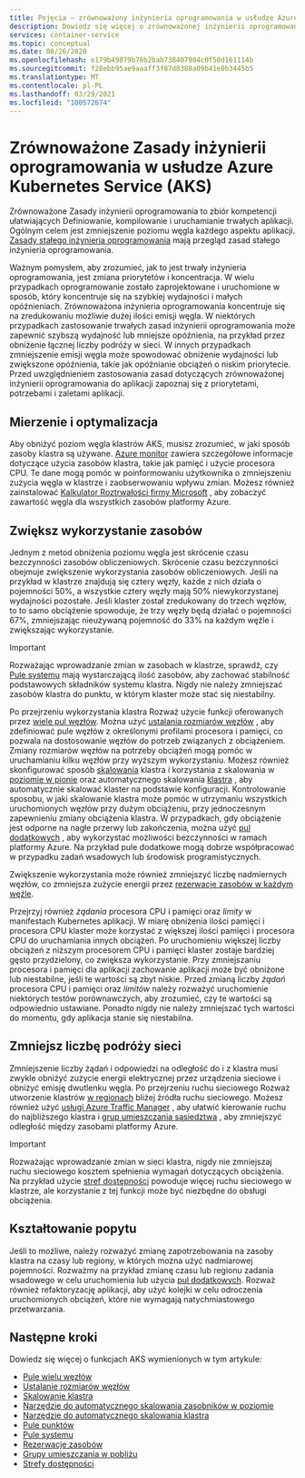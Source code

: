 ```yaml
---
title: Pojęcia — zrównoważony inżynieria oprogramowania w usłudze Azure Kubernetes Services (AKS)
description: Dowiedz się więcej o zrównoważonej inżynierii oprogramowania w usłudze Azure Kubernetes Service (AKS).
services: container-service
ms.topic: conceptual
ms.date: 08/26/2020
ms.openlocfilehash: e179b49879b78b2bab738407984c0f50d161114b
ms.sourcegitcommit: f28ebb95ae9aaaff3f87d8388a09b41e0b3445b5
ms.translationtype: MT
ms.contentlocale: pl-PL
ms.lasthandoff: 03/29/2021
ms.locfileid: "100572674"
---
```

# <a name="sustainable-software-engineering-principles-in-azure-kubernetes-service-aks"></a>Zrównoważone Zasady inżynierii oprogramowania w usłudze Azure Kubernetes Service (AKS)

Zrównoważone Zasady inżynierii oprogramowania to zbiór kompetencji ułatwiających Definiowanie, kompilowanie i uruchamianie trwałych aplikacji. Ogólnym celem jest zmniejszenie poziomu węgla każdego aspektu aplikacji. [Zasady stałego inżynieria oprogramowania][principles-sse] mają przegląd zasad stałego inżynieria oprogramowania.

Ważnym pomysłem, aby zrozumieć, jak to jest trwały inżynieria oprogramowania, jest zmiana priorytetów i koncentracja. W wielu przypadkach oprogramowanie zostało zaprojektowane i uruchomione w sposób, który koncentruje się na szybkiej wydajności i małych opóźnieniach. Zrównoważona inżynieria oprogramowania koncentruje się na zredukowaniu możliwie dużej ilości emisji węgla. W niektórych przypadkach zastosowanie trwałych zasad inżynierii oprogramowania może zapewnić szybszą wydajność lub mniejsze opóźnienia, na przykład przez obniżenie łącznej liczby podróży w sieci. W innych przypadkach zmniejszenie emisji węgla może spowodować obniżenie wydajności lub zwiększone opóźnienia, takie jak opóźnianie obciążeń o niskim priorytecie. Przed uwzględnieniem zastosowania zasad dotyczących zrównoważonej inżynierii oprogramowania do aplikacji zapoznaj się z priorytetami, potrzebami i zaletami aplikacji.

## <a name="measure-and-optimize"></a>Mierzenie i optymalizacja

Aby obniżyć poziom węgla klastrów AKS, musisz zrozumieć, w jaki sposób zasoby klastra są używane. [Azure monitor][azure-monitor] zawiera szczegółowe informacje dotyczące użycia zasobów klastra, takie jak pamięć i użycie procesora CPU. Te dane mogą pomóc w poinformowaniu użytkownika o zmniejszeniu zużycia węgla w klastrze i zaobserwowaniu wpływu zmian. Możesz również zainstalować [Kalkulator Roztrwałości firmy Microsoft][sustainability-calculator] , aby zobaczyć zawartość węgla dla wszystkich zasobów platformy Azure.

## <a name="increase-resource-utilization"></a>Zwiększ wykorzystanie zasobów

Jednym z metod obniżenia poziomu węgla jest skrócenie czasu bezczynności zasobów obliczeniowych. Skrócenie czasu bezczynności obejmuje zwiększenie wykorzystania zasobów obliczeniowych. Jeśli na przykład w klastrze znajdują się cztery węzły, każde z nich działa o pojemności 50%, a wszystkie cztery węzły mają 50% niewykorzystanej wydajności pozostałe. Jeśli klaster został zredukowany do trzech węzłów, to to samo obciążenie spowoduje, że trzy węzły będą działać o pojemności 67%, zmniejszając nieużywaną pojemność do 33% na każdym węźle i zwiększając wykorzystanie.

> [!IMPORTANT]
> Rozważając wprowadzanie zmian w zasobach w klastrze, sprawdź, czy [Pule systemu][system-pools] mają wystarczającą ilość zasobów, aby zachować stabilność podstawowych składników systemu klastra. Nigdy nie należy zmniejszać zasobów klastra do punktu, w którym klaster może stać się niestabilny.

Po przejrzeniu wykorzystania klastra Rozważ użycie funkcji oferowanych przez [wiele pul węzłów][multiple-node-pools]. Można użyć [ustalania rozmiarów węzłów][node-sizing] , aby zdefiniować pule węzłów z określonymi profilami procesora i pamięci, co pozwala na dostosowanie węzłów do potrzeb związanych z obciążeniem. Zmiany rozmiarów węzłów na potrzeby obciążeń mogą pomóc w uruchamianiu kilku węzłów przy wyższym wykorzystaniu. Możesz również skonfigurować sposób [skalowania][scale] klastra i korzystania z skalowania w [poziomie w pionie][scale-horizontal] oraz automatycznego skalowania [klastra][scale-auto] , aby automatycznie skalować klaster na podstawie konfiguracji. Kontrolowanie sposobu, w jaki skalowanie klastra może pomóc w utrzymaniu wszystkich uruchomionych węzłów przy dużym obciążeniu, przy jednoczesnym zapewnieniu zmiany obciążenia klastra. W przypadkach, gdy obciążenie jest odporne na nagłe przerwy lub zakończenia, można użyć [pul dodatkowych][spot-pools] , aby wykorzystać możliwości bezczynności w ramach platformy Azure. Na przykład pule dodatkowe mogą dobrze współpracować w przypadku zadań wsadowych lub środowisk programistycznych.

Zwiększenie wykorzystania może również zmniejszyć liczbę nadmiernych węzłów, co zmniejsza zużycie energii przez [rezerwacje zasobów w każdym węźle][resource-reservations].

Przejrzyj również *żądania* procesora CPU i pamięci oraz *limity* w manifestach Kubernetes aplikacji. W miarę obniżenia ilości pamięci i procesora CPU klaster może korzystać z większej ilości pamięci i procesora CPU do uruchamiania innych obciążeń. Po uruchomieniu większej liczby obciążeń z niższym procesorem CPU i pamięci klaster zostaje bardziej gęsto przydzielony, co zwiększa wykorzystanie. Przy zmniejszaniu procesora i pamięci dla aplikacji zachowanie aplikacji może być obniżone lub niestabilne, jeśli te wartości są zbyt niskie. Przed zmianą liczby *żądań* procesora CPU i pamięci oraz *limitów* należy rozważyć uruchomienie niektórych testów porównawczych, aby zrozumieć, czy te wartości są odpowiednio ustawiane. Ponadto nigdy nie należy zmniejszać tych wartości do momentu, gdy aplikacja stanie się niestabilna.

## <a name="reduce-network-travel"></a>Zmniejsz liczbę podróży sieci

Zmniejszenie liczby żądań i odpowiedzi na odległość do i z klastra musi zwykle obniżyć zużycie energii elektrycznej przez urządzenia sieciowe i obniżyć emisję dwutlenku węgla. Po przejrzeniu ruchu sieciowego Rozważ utworzenie klastrów [w regionach][regions] bliżej źródła ruchu sieciowego. Możesz również użyć [usługi Azure Traffic Manager][azure-traffic-manager] , aby ułatwić kierowanie ruchu do najbliższego klastra i [grup umieszczania sąsiedztwa][proiximity-placement-groups] , aby zmniejszyć odległość między zasobami platformy Azure.

> [!IMPORTANT]
> Rozważając wprowadzanie zmian w sieci klastra, nigdy nie zmniejszaj ruchu sieciowego kosztem spełnienia wymagań dotyczących obciążenia. Na przykład użycie [stref dostępności][availability-zones] powoduje więcej ruchu sieciowego w klastrze, ale korzystanie z tej funkcji może być niezbędne do obsługi obciążenia.

## <a name="demand-shaping"></a>Kształtowanie popytu

Jeśli to możliwe, należy rozważyć zmianę zapotrzebowania na zasoby klastra na czasy lub regiony, w których można użyć nadmiarowej pojemności. Rozważmy na przykład zmianę czasu lub regionu zadania wsadowego w celu uruchomienia lub użycia [pul dodatkowych][spot-pools]. Rozważ również refaktoryzację aplikacji, aby użyć kolejki w celu odroczenia uruchomionych obciążeń, które nie wymagają natychmiastowego przetwarzania.

## <a name="next-steps"></a>Następne kroki

Dowiedz się więcej o funkcjach AKS wymienionych w tym artykule:

* [Pule wielu węzłów][multiple-node-pools]
* [Ustalanie rozmiarów węzłów][node-sizing]
* [Skalowanie klastra][scale]
* [Narzędzie do automatycznego skalowania zasobników w poziomie][scale-horizontal]
* [Narzędzie do automatycznego skalowania klastra][scale-auto]
* [Pule punktów][spot-pools]
* [Pule systemu][system-pools]
* [Rezerwacje zasobów][resource-reservations]
* [Grupy umieszczania w pobliżu][proiximity-placement-groups]
* [Strefy dostępności][availability-zones]

[availability-zones]: availability-zones.md
[azure-monitor]: ../azure-monitor/containers/container-insights-overview.md
[azure-traffic-manager]: ../traffic-manager/traffic-manager-overview.md
[proiximity-placement-groups]: reduce-latency-ppg.md
[regions]: faq.md#which-azure-regions-currently-provide-aks
[resource-reservations]: concepts-clusters-workloads.md#resource-reservations
[scale]: concepts-scale.md
[scale-auto]: concepts-scale.md#cluster-autoscaler
[scale-horizontal]: concepts-scale.md#horizontal-pod-autoscaler
[spot-pools]: spot-node-pool.md
[multiple-node-pools]: use-multiple-node-pools.md
[node-sizing]: use-multiple-node-pools.md#specify-a-vm-size-for-a-node-pool
[sustainability-calculator]: https://azure.microsoft.com/blog/microsoft-sustainability-calculator-helps-enterprises-analyze-the-carbon-emissions-of-their-it-infrastructure/
[system-pools]: use-system-pools.md
[principles-sse]: https://docs.microsoft.com/learn/modules/sustainable-software-engineering-overview/
